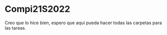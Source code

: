 # Compi21S2022
Creo que lo hice bien, espero que aquí pueda hacer todas las carpetas para las tareas.
